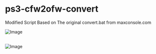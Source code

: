 # ps3-cfw2ofw-convert
Modified Script Based on The original convert.bat from maxconsole.com

![Image](http://i.imgur.com/O4vXEYm.png)
<br/><br/>

![Image](http://i.imgur.com/q1JKbiV.png)
<br/><br/>


